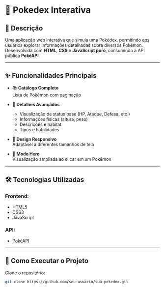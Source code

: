 # 📘 Pokedex Interativa

## 📝 Descrição

Uma aplicação web interativa que simula uma Pokédex, permitindo aos usuários explorar informações detalhadas sobre diversos Pokémon. Desenvolvida com **HTML**, **CSS** e **JavaScript puro**, consumindo a API pública **PokéAPI**.

---

## ✨ Funcionalidades Principais

- 📚 **Catálogo Completo**  
  Lista de Pokémon com paginação

- 🧠 **Detalhes Avançados**  
  - Visualização de status base (HP, Ataque, Defesa, etc.)  
  - Informações físicas (altura, peso)  
  - Descrições e habitat  
  - Tipos e habilidades

- 📱 **Design Responsivo**  
  Adaptável a diferentes tamanhos de tela

- 🦸 **Modo Hero**  
  Visualização ampliada ao clicar em um Pokémon

---

## 🛠️ Tecnologias Utilizadas

### Frontend:
- HTML5  
- CSS3  
- JavaScript

### API:
- [PokéAPI](https://pokeapi.co/)

---

## 🚀 Como Executar o Projeto

Clone o repositório:

```bash
git clone https://github.com/seu-usuario/sua-pokedex.git
